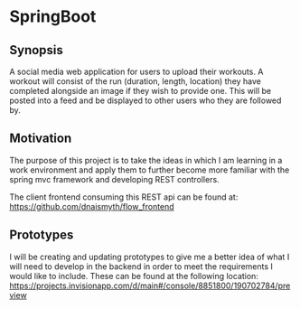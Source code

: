 # SpringBoot

## Synopsis

A social media web application for users to upload their workouts.  A workout will consist of the run (duration, length, location) they have completed alongside an image if they wish to provide one.  This will be posted into a feed and be displayed to other users who they are followed by.  

## Motivation

The purpose of this project is to take the ideas in which I am learning in a work environment and apply them to further become more familiar with the spring mvc framework and developing REST controllers.

The client frontend consuming this REST api can be found at:
https://github.com/dnaismyth/flow_frontend


## Prototypes

I will be creating and updating prototypes to give me a better idea of what I will need to develop in the backend in order to meet the requirements I would like to include.  These can be found at the following location:
https://projects.invisionapp.com/d/main#/console/8851800/190702784/preview
